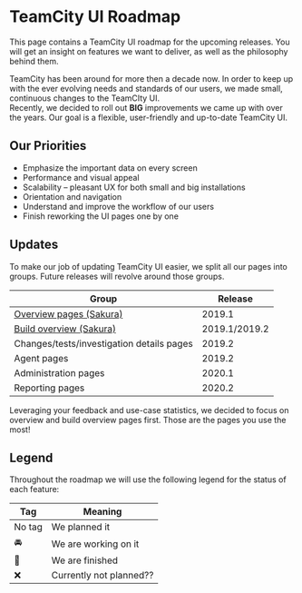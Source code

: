 # TeamCity UI Roadmap

This page contains a TeamCity UI roadmap for the upcoming releases. You will get an
insight on features we want to deliver, as well as the philosophy behind them.

TeamCity has been around for more then a decade now. In order to keep up with the ever
evolving needs and standards of our users, we made small, continuous changes to the
TeamCIty UI. <br/>
Recently, we decided to roll out **BIG** improvements we came up with over the years.
Our goal is a flexible, user-friendly and up-to-date TeamCity UI.

## Our Priorities
 
* Emphasize the important data on every screen  
* Performance and visual appeal 
* Scalability – pleasant UX for both small and big installations
* Orientation and navigation
* Understand and improve the workflow of our users
* Finish reworking the UI pages one by one

## Updates
To make our job of updating TeamCity UI easier, we split all our pages into groups.
Future releases will revolve around those groups. 
 
| Group                                     | Release                  |
|-------------------------------------------|--------------------------|
| [Overview pages (Sakura)](https://github.com/JetBrains/teamcity-roadmap/blob/master/Sakura.md)| 2019.1           |
| [Build overview (Sakura)](https://github.com/JetBrains/teamcity-roadmap/blob/master/BuildOverview.md)| 2019.1/2019.2|
| Changes/tests/investigation details pages | 2019.2                   |
| Agent pages                               | 2019.2                   |
| Administration pages                      | 2020.1                   |
| Reporting pages                           | 2020.2                   |
 
Leveraging your feedback and use-case statistics, we decided to focus on overview and 
build overview pages first. Those are the pages you use the most! 


## Legend 

Throughout the roadmap we will use the following legend for the status of each feature:

|  Tag                  |         Meaning      |
|-----------------------|----------------------|
| No tag                | We planned it        |
| :oncoming_automobile: | We are working on it |
| :checkered_flag:      | We are finished      |
| :x:      |  Currently not planned??  |


